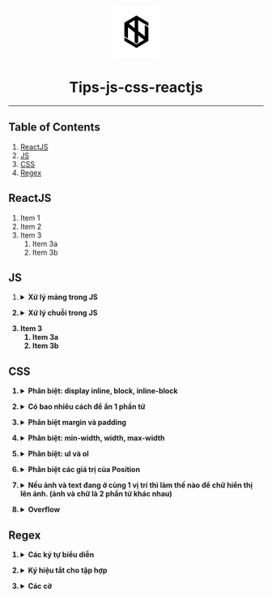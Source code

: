 <div align="center">
  <img height="100" src="img/logo1.png">
  <h1>Tips-js-css-reactjs</h1>

---

</div>

## Table of Contents

1. [ReactJS](#reactjs)
2. [JS](#js)
3. [CSS](#css)
4. [Regex](#regex)

## ReactJS

1. Item 1
2. Item 2
3. Item 3
   1. Item 3a
   2. Item 3b

## JS

1. <details><summary><b>Xử lý mảng trong JS<b></summary>
   <details><summary><b>Menu<b></summary>
     
    1. [Map](#map)
    2. [Filter](#filter)
    3. [Reduce](#reduce)
    4. [forEach()](#forEach)
    5. [find()](#find)
    6. [push()](#push)
    7. [pop()](#pop)
    8. [shift()](#shift)
    9. [unshift()](#unshift)
    10. [splice()](#splice)
    11. [sort()](#sort)
    12. [reverse()](#reverse)
    13. [concat()](#concat)
    14. [slice()](#slice)
    15. [join()](#join)
    
   </details>
     
   1. ## **Map**
      1. Xử lý từng biến trong một mảng theo cùng 1 cách, trả về các giá trị sau xử lý bằng đúng số lượng phần tử ban đầu
      2. Hàm `map()` nhận vào 3 tham số (theo thứ tự):
         - Phần tử hiện tại của mảng.
         - Chỉ số của phần tử hiện tại trong mảng.
         - Mảng ban đầu.
      3. ```javascript
         let animal_names = animals.map((animal, index, animals) => {
           return animal.name;
         });
         ```
   2. ## **Filter**

   1. Lấy các phần tử trong mảng theo một tiêu chuẩn nhất định
   2. Hàm `Filter()` nhận vào 3 tham số (theo thứ tự):
      - Phần tử hiện tại của mảng.
      - Chỉ số của phần tử hiện tại trong mảng.
      - Mảng ban đầu.
   3. ```javascript
      let small_animals = animals.filter((animal) => {
        return animal.size === "small";
      });
      ```

   4. ## **Reduce**

      1. Hàm `reduce` sẽ biến đổi một mảng thành một giá trị đơn giản.
      2. Hàm `reduce` sẽ thực hiện một hàm được cung cấp cho mỗi giá trị của mảng, từ trái qua phải.
      3. Hàm sẽ trả về một kết quả được lưu trữ( tổng số hoặc kết quả tính toàn).
      4. Hàm `reduce` sẽ không thực hiện hàm được cung cấp đối với các phần tử không có giá trị.
      5. Hàm `reduce()` nhận vào 3 tham số (theo thứ tự):
         - Tham số đầu tiên là giá trị khởi tạo. Ta cần set giá trị khởi tạo ở cuối hàm. Trong ví dụ dưới là `0`. Nó có thể là bất cứ giá trị nào.
         - Tham số thứ 2 là phần tử hiện tại trong mảng.
         - Tham số thứ 3 và 4 giống với 2 hàm kể trên.
      6. ```javascript
         let total_weight = animals.reduce((weight, animal, index, animals) => {
           return (weight += animal.weight);
         }, 0);
         ```

   5. ## **forEach()**

      1. Phương thức `forEach()` sẽ thực thi một hàm khi duyệt qua từng phần tử của mảng.
      2. ```javascript
         const arr = ["a", "b", "c"];
         arr.forEach((element) => console.log(element));
         // expected output: "a"
         // expected output: "b"
         // expected output: "c"
         ```

   6. ## **find()**

      1. Phương thức `find()` sẽ trả về giá trị đầu tiên tìm thấy ở trong mảng được cung cấp.
      2. ```javascript
         const arr = [5, 12, 8, 130, 44];
         const found = arr.find((element) => element > 10);
         console.log(found);
         // expected output: 12
         ```

   7. ## **push()**

      1. Thêm một phần tử vào cuối mảng.
      2. ```javascript
         var arr = ["Xử", "lý", "chuỗi", "trong"];
         arr.push("JS"); //["Xử", "lý", "chuỗi", "trong", "JS"]
         ```

   8. ## **pop()**

      1. Xóa đi phần tử cuối cùng trong mảng.
      2. ```javascript
         var arr = ["Xử", "lý", "chuỗi", "trong", "JS"];
         arr.pop("JS"); //["Xử", "lý", "chuỗi", "trong"]
         ```

   9. ## **shift()**

      1. Xóa phần tử đầu tiên của mảng, sau đó dồn các phần tử phía sau xuống một bậc.
      2. ```javascript
         var arr = ["Xử", "lý", "chuỗi", "trong", "JS"];
         arr.shift(); //["lý", "chuỗi", "trong", "JS"]
         ```

   10. ## **unshift()**

       1. Thêm một phần tử vào vị trí đầu tiên của mảng, đồng thời đẩy các phẩn từ phía sau lên một bậc.
       2. ```javascript
          var arr = ["lý", "chuỗi", "trong", "JS"];
          arr.unshift("Xử"); //["Xử", "lý", "chuỗi", "trong", "JS"]
          ```

   11. ## **splice()**

       1. Thêm hoặc xóa các phần tử.
       2. Hàm `splice()` có ba tham số truyền vào:
          - `position_add` là vị trí sẽ thêm (vị trí đầu tiên là 0).
          - `num_element_remove` là số phần tử sẽ xóa (bắt đầu từ `position_add`).
          - `value1,` `value2,` .. là danh sách các phần tử sẽ được thêm vào sau khi tại vị trí `position_add` và sau khi remove `num_element_remove` phần tử.
       3. ```javascript
          var arr = ["Xử", "lý", "chuỗi", "trong", "JS"];
          arr.splice(1, 2, "hihi"); //["Xử", "hihi", "trong", "JS"]
          ```

   12. ## **sort()**

       1. Hàm này dùng để sắp xếp các phần tử trong mảng theo thứ tự chữ cái `alpha`.
       2. ```javascript
          var arr = ["Xử", "lý", "chuỗi", "trong", "JS"];
          arr.sort(); //["JS", "Xử", "chuỗi","lý", "trong"]
          ```

   13. ## **reverse()**

       1. Hàm đảo ngược các phẩn tử lại. Vị trí đầu sẽ được chuyển xuống cuối mảng và vị trí cuối mảng sẽ được chuyển lên đầu mảng.
       2. ```javascript
          var arr = ["Xử", "lý", "chuỗi", "trong", "JS"];
          arr.reverse(); //["JS", "trong", "chuỗi","lý", "Xử"]
          ```

   14. ## **concat()**

       1. Hàm dùng để nối hai mảng với nhau và trả về một mảng gồm tổng số phần tử của hai mảng đó. (hàm này sẽ trả lại một bản sao của mảng sau khi đã thực hiện nối, không làm thay đổi mảng gọi nó).
       2. ```javascript
          var arr1 = ["Xử", "lý", "chuỗi"];
          var arr2 = ["trong", "JS"];
          var arr = arr1.concat(arr2); //["Xử", "lý", "chuỗi", "trong", "JS"]
          ```

   15. ## **slice()**

       1. Hàm dùng để lấy một số phần tử con trong mảng.
       2. ```javascript
          var arr = ["Xử", "lý", "chuỗi", "trong", "JS"];
          arr.slice(3, 5); //["trong", "JS"];
          //slice(start, end)
          //`start`: là vị trí bắt đầu
          //`end`: là vị trí kết thúc
          ```

   16. ## **join()**

       1. Tạo ra một chuỗi mới bằng cách nối tất cả các phần tử của mảng.
       2. ```javascript
          var arr = ["Xử", "lý", "chuỗi", "trong", "JS"];
          arr.join(); //"Xử,lý,chuỗi,trong,JS"
          arr.join(""); //"XửlýchuỗitrongJS"
          arr.join("-"); //Xử-lý-chuỗi-trong-JS"
          ```

</details>

2. <details><summary><b>Xử lý chuỗi trong JS<b></summary>
   <details><summary><b>Menu<b></summary>
     
    1. [length](#length)
    2. [indexOf()](#indexOf)
    3. [lastIndexOf()](#lastIndexOf)
    4. [Search()](#Search)
    5. [slice()](#slice-1)
    6. [substring()](#substring)
    7. [substr()](#substr)
    8. [replace()](#replace)
    9. [toUpperCase()](#toUpperCase)
    10. [toLowerCase()](#toLowerCase)
    11. [split()](#split)
    
   </details>

   1. ## **length**
      1. Để lấy độ dài chuỗi.
      2. ```javascript
         string.length;
         //`string` là tên biến chứa chuỗi.
         var a = "harrii";
         a.length; //6
         ```
   2. ## **indexOf()**

      1. Phương thức này trả về vị trí của từ xuất hiện đầu tiên trong chuỗi, nếu trong chuỗi không có từ cần tìm thì nó sẽ trả về `-1`.
      2. ```javascript
         string.indexOf(keyword);
         //`keyword` là từ khóa cần tìm trong chuỗi.
         var a = "harrii";
         a.indexOf("toidicode"); //2
         ```

   3. ## **lastIndexOf()**

      1. Phương thức này cũng giống với phương thức `indexOf()` là tìm kiếm vị trí của chuỗi, nhưng hàm này sẽ trả về **vị trí cuối cùng của chuỗi xuất hiện** trong chuỗi cần tìm.
      2. ```javascript
         string.lastIndexOf(keyword);
         //`keyword` là từ khóa cần tìm trong chuỗi.
         var a = "harrii";
         a.lastIndexOf("toidicode"); //3
         ```

   4. ## **Search()**

      1. Hàm này giống như hàm `indexOf`.

   5. ## **slice()**

      1. Hàm này có tác dụng cắt ra một chuỗi con từ một chuỗi cha.
      2. Vị trí của chuỗi được tính từ `0`.
      3. Cắt chuỗi từ cuối về đầu. bằng việc thêm dấu `trừ` vào trước vị trí (tính từ cuối về đầu).
      4. ```javascript
         string.slice(begin, end);
         //`begin` là vị trí bắt đầu cắt chuỗi
         //`end` là vị trí kết thúc cắt chuỗi (nếu không điền thì là cắt đến hết chuỗi).
         var a = "harrii";
         a.slice(0, 3); //har
         ```

   6. ## **substring()**

      1. Hàm này cũng tương tự như hàm `slice()`, nhưng hàm này không cho phép truyền vào số âm.

   7. ## **substr()**

      1. Phương thức này cũng có tác dụng là cắt chuỗi nhưng tham số thứ 2 của phương thức này có phần khác với 2 phương thức còn lại.
      2. Vị trí của chuỗi được tính từ `0`.
      3. ```javascript
         string.substr(begin, length);
         //`begin` là vị trí bắt đầu cắt chuỗi
         //`length` là độ dài của chuỗi muốn cắt (tính từ điểm bắt đầu cắt).
         ```

   8. ## **replace()**

      1. Phương thức này cho phép tìm kiếm và thay thế chuỗi.
      2. ```javascript
         string.replace(chuoicantim, chuoithaythe);
         //`chuoicantim` là chuỗi cần tìm để thay thế.
         //`chuoithaythe` là chuỗi thay thế.
         var a = "harriwon";
         a.replace("won", "i"); //harrii
         ```

   9. ## **toUpperCase()**

      1. Phương thức này có tác dụng chuyển đổi chuỗi thành chữ in hoa.
      2. ```javascript
         string.toUppercase();
         var a = "harrii";
         a.toUpperCase(); //HARRII
         ```

   10. ## **toLowerCase()**

       1. Phương thức này có tác dụng chuyển đổi chuỗi thành chuỗi thường.
       2. ```javascript
          string.toLowerCase();
          var a = "HARRII";
          a.toLowerCase(); //harrii
          ```

   11. ## **split()**
       1. Phương thức `string.split()` sẽ phân tách một chuỗi thành một mảng dữ liệu dựa vào các kí tự phân cách trong chuỗi. Phương thức sẽ trả về một mảng mới.
       2. Nếu kí tự phân cách là một chuỗi rỗng, mỗi kí tự trong chuỗi sẽ được phân tách thành một phần tử của mảng.
       3. Phương thức `string.split()` sẽ không làm thay đổi chuỗi gốc ban đầu.
       4. ```javascript
          string.split(separator, limit);
          //`separator` là kí tự phân cách trong chuỗi, phương thức sẽ dựa vào kí tự này để phân tách chuỗi. Nếu không truyền vào, mảng trả về sẽ có một phần tử duy nhất có giá trị bằng chuỗi ban đầu. Nếu truyền vào một chuỗi rỗng, mỗi kí tự trong chuỗi sẽ là một phần tử của mảng trả về.
          //`limit` là tham số quy định số phần tử tối đa của mảng trả về. Nếu không được truyền vào thì phương thức sẽ lấy tất cả các phần tử có thể.
          var str = "Xử lý chuỗi trong JS";
          str.split(" "); //["Xử", "lý", "chuỗi", "trong", "JS"]
          ```

</details>

3. Item 3
   1. Item 3a
   2. Item 3b

## CSS

1. <details><summary><b>Phân biệt: display inline, block, inline-block<b></summary>

   1. **Inline**
      1. Với kiểu này thì các item sẽ nằm trên cùng một dòng, ví dụ như `<span>` . Nếu các items vượt quá độ dài của dòng thì item sẽ xuống dòng mới
      2. Các item có kiểu display này không thể set `width` và `height`.
      3. Các inline item sẽ chỉ có thể điều chỉnh `margin` và `padding` `left` và `right` (`top` và `bottom` thì không thể).
   2. **Block**
      1. Luôn được xuống dòng và chiếm toàn bộ `width` nếu width không được set.
   3. **Inline-block**
      1. Sẽ được sắp xếp giống với kiểu `display: inline` nghĩa là các items sẽ được xếp cùng nhau trên một dòng . Tuy nhiên các items sẽ có thuộc tính của `display: block` như là có set `width, height, margin, padding` đủ 4 hướng.

</details>

2. <details><summary><b>Có bao nhiêu cách để ẩn 1 phần tử<b></summary>

   1. `clip-path: circle(0)`
   2. `visibility: hidden`
   3. `display: none`
   4. `opacity: 0`
   5. `position: absolute; top: -9999px; left: -9999px`

</details>

3. <details><summary><b>Phân biệt margin và padding<b></summary>

   1. `Margin` là khoảng trống nằm giữa viền và phần tử tiếp theo
   2. `Padding` là khoảng trống nằm giữa nội dung và viền

</details>

4. <details><summary><b>Phân biệt: min-width, width, max-width<b></summary>

   1. `Min-width` được sử dụng để thiết lập chiều rộng nhỏ nhất cho một phần tử. Nó ngăn chặn chiều rộng của phần tử nhỏ hơn một giá trị được chỉ định.
   2. `Width` thiết lập chiều rộng cho thành phần.
   3. `Max-width` được sử dụng để thiết lập chiều rộng lớn nhất cho một phần tử. Nó ngăn chặn chiều rộng của phần tử vượt quá một giá trị được chỉ định.

</details>

5. <details><summary><b>Phân biệt: ul và ol<b></summary>

   1. Thẻ `\<ul>` tạo danh sách không có thứ tự
   2. Thẻ `\<ol>` tạo danh sách có thứ tự

</details>

6. <details><summary><b>Phân biệt các giá trị của Position<b></summary>

   1. **Static**
      1. Là giá trị mặc định của position
   2. **Relative**
      1. Vị trí mới của một element tương quan/ liên hệ tới vị trí mặc định của nó.
      2. Với các giá trị khác ngoài static, chúng ta có thể dễ dàng thay đổi vị trí của chúng bằng các thuộc tính helper `top | right | bottom | left | z-index`.
   3. **Absolute**
      1. Sẽ dịch chuyển vị trí của nó tương ứng với thẻ cha của nó.
      2. Một element được khai báo với thuộc tính position: absolute sẽ được loại bỏ khỏi luồng document (document flow). Vị trí mặc định của element sẽ là điểm bắt đầu (top-left) của element cha. Nếu nó không có bất cứ thẻ cha nào thì thẻ document `<html>` sẽ là cha của nó.
   4. **Fixed**
      1. Sẽ được loại bỏ khỏi document flow
      2. Vị trí của chúng **CHỈ** tương quan với thẻ `<html>`
      3. Chúng không bị ảnh hưởng bới scroll
   5. **Sticky**
      1. Là sự kết hợp của `position: relative` và `position: fixed`.
      2. Khi scroll đến vị trí của nó sẽ giống hệt như `fixed` và khi scroll ra khỏi nó thì nó sẽ quay lại vị trí ban đầu dưới dạng `relative`.

</details>

7. <details><summary><b>Nếu ảnh và text đang ở cùng 1 vị trí thì làm thế nào để chữ hiển thị lên ảnh. (ảnh và chữ là 2 phần tử khác nhau)<b></summary>
   1. Sử dụng thuộc tính `z-index` để set cho giá trị `z-index` của text lớn hơn giá trị `z-index` của ảnh

</details>

8. <details><summary><b>Overflow <b></summary>

   1. **Text-overflow**
      1. `text-overflow: clip` đoạn văn bản overflow sẽ bị ẩn đi.
      2. `text-overflow: ellipsis` phần bị ẩn đi sẽ được thay thế bằng dấu '3 chấm'
   2. **Overflow**
      1. `overflow: visible` phần nội dung bị tràn không bị cắt đi và nội dung bị tràn ra sẽ ghi đè lên các phần tử khác.
      2. `overflow: hidden` phần nội dung bị tràn ra bị cắt đi và phần nội dung đó sẽ bị ẩn đi.
      3. `overflow: scroll` phần nội dung bị tràn ra vẫn bị cắt đi, tuy nhiên trình duyệt sẽ có thêm thanh `scroll`, mình có thể kéo xem phần nội dung bị ẩn đi. Thanh `scroll` này được thêm vào cho cả chiều dọc và chiều ngang của phần tử.
      4. `overflow: auto` cũng giống như giá trị `scroll`, tuy nhiên thanh `scroll` sẽ được thêm vào khi cần thiết.
   3. **Overflow-x**
      1. Thuộc tính cho phép điều khiển nội dung bị tràn theo chiều ngang (nghĩa là bên trái `left` và bên phải `right` của phần tử). Tương tự thuộc tính `overflow`, thuộc tính `overflow-x` cũng có giá trị như `visible, hidden, auto, scroll`.
   4. **Overflow-y**
      1. Thuộc tính cho phép điều khiển nội dung bị tràn theo chiều dọc (nghĩa là bên trên `top` và bên dưới `bottom` của phần tử). Tương tự thuộc tính `overflow`, thuộc tính `overflow-y` cũng có giá trị như `visible, hidden, auto, scroll`.

</details>

## Regex

1. <details><summary><b>Các ký tự biểu diễn<b></summary>

   | Flag   |                             Detail                              |
   | ------ | :-------------------------------------------------------------: |
   | .      |      Biểu diễn bất kỳ ký tự nào ngoại trừ ký tự xuống dòng      |
   | []     |   Tập hợp ký tự. Phù hợp nếu có bất kỳ ký tự nào trong dấu []   |
   | [^ ]   | Tập hợp ký tự phủ định. Phù hợp nếu không có ký tự nào trong [] |
   | \*     |                     Lặp lại 0 đến nhiều lần                     |
   | +      |                    Lặp lại 1 hoặc nhiều lần                     |
   | ?      |            Tùy chọn có hay không cho mẫu phía trước             |
   | {n,m}  |                Độ dài tối thiểu là n tối đa là m                |
   | (xyz)  |                     Biểu diễn một nhóm mẫu                      |
   | &#124; |               Biểu diễn thay thế, phép toán `or`                |
   | \      |   Biểu diễn ký tự đặc biệt [ ] ( ) { } . \* + ? ^ $ \ &#124;    |
   | ^      |                      Điểm bắt đầu của dòng                      |
   | $      |                     Điểm kết thúc của dòng                      |

   1. Ký tự `.`
      1. Ký hiệu dấu chấm `.` là một meta đơn giản, nó biểu diễn bất kỳ ký tự nào ngoài trừ ký tự `return \r` hoặc `newline \n`. Ví dụ biểu thức `.oàn` thì có nghĩa là: một ký tự nào đó, tiếp theo đến ký tự `o`, tiếp theo đến `à` cuối cùng là `n`. Ví dụ dùng mẫu đó tìm trong chuỗi.
      ```
         `.oàn` =>Sự `hoàn` hảo dường như không thể đạt được, nhưng nếu chúng ta theo đuổi sự `hoàn` hảo
         thì chúng ta sẽ chạm đến sự xuất sắc.
      ```

</details>

2. <details><summary><b>Ký hiệu tắt cho tập hợp<b></summary>

   | acronym |                        Detail                         |
   | ------- | :---------------------------------------------------: |
   | .       | Biểu diễn bất kỳ ký tự nào ngoại trừ ký tự xuống dòng |
   | \w      |     Chữ,số, và \_ , tương đương với: [a-zA-Z0-9_]     |
   | \W      |      Ngoài bảng chữ cái, tương đương với: [^\w]       |
   | \d      |                     Các số: [0-9]                     |
   | \D      |               Lặp lại 1 hoặc nhiều lần                |
   | ?       |                 Không phải số: [^\d]                  |
   | \s      |   Là ký tự trắng, tương đương với: [\t\n\f\r\p{Z}]    |
   | \S      |             Không phải ký tự trắng: [^\s]             |

</details>

3. <details><summary><b>Các cờ<b></summary>

   | Flag |                    Detail                    |
   | ---- | :------------------------------------------: |
   | i    | Thiết lập không phân biệt chữ hoa chữ thường |
   | g    |             Tìm kiếm toàn chuỗi.             |
   | m    |                 Tìm đa dòng.                 |

</details>

